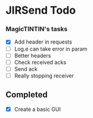 # JIRSend Todo

### MagicTINTIN's tasks
- [x] Add header in requests
- [ ] Log.e can take error in param
- [ ] Better headers
- [ ] Check received acks
- [ ] Send ack
- [ ] Really stopping receiver

## Completed
- [x] Create a basic GUI